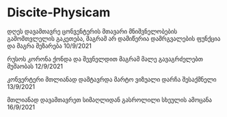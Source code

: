 # Discite-Physicam

 დღეს დავამთავრე ცონვენტერის მთავარი მნიშვნელობების გამომთვლელის გაკეთება, მაგრამ არ დამიწერია დამრგვალების ფუნქცია და მაგრა მეზარება 10/9/2021
 
 რუსოს კორონა ქონდა და შევნელდით მაგრამ მალე გავაგრძელებთ მუშაობას 12/9/2021
 
 კონვერტერი მთლიანად დამტავრდა მარტო ვიზუალი დარჩა შესაქმნელი 13/9/2021
 
 მთლიანად დავამთავრეთ სიმაღლიდან გასროლილი სხეულის ამოცანა 16/9/2021
